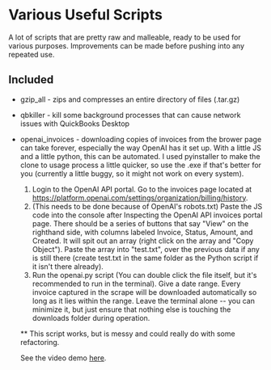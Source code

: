 # Various Useful Scripts

A lot of scripts that are pretty raw and malleable, ready to be used for various purposes. Improvements can be made before pushing into any repeated use. 

## Included
- gzip_all - zips and compresses an entire directory of files (.tar.gz)
- qbkiller - kill some background processes that can cause network issues with QuickBooks Desktop
- openai_invoices - downloading copies of invoices from the brower page can take forever, especially the way OpenAI has it set up. With a little JS and a little python, this can be automated. I used pyinstaller to make the clone to usage process a little quicker, so use the .exe if that's better for you (currently a little buggy, so it might not work on every system). 

    1) Login to the OpenAI API portal. Go to the invoices page located at https://platform.openai.com/settings/organization/billing/history. 
    2) (This needs to be done because of OpenAI's robots.txt) Paste the JS code into the console after Inspecting the OpenAI API invoices portal page. There should be a series of buttons that say "View" on the righthand side, with columns labeled Invoice, Status, Amount, and Created. It will spit out an array (right click on the array and "Copy Object"). Paste the array into "test.txt", over the previous data if any is still there (create test.txt in the same folder as the Python script if it isn't there already). 
    3) Run the openai.py script (You can double click the file itself, but it's recommended to run in the terminal). Give a date range. Every invoice captured in the scrape will be downloaded automatically so long as it lies within the range. Leave the terminal alone -- you can minimize it, but just ensure that nothing else is touching the downloads folder during operation. 

    ** This script works, but is messy and could really do with some refactoring. 

    See the video demo [here](assets/howto_transcoded.mp4).